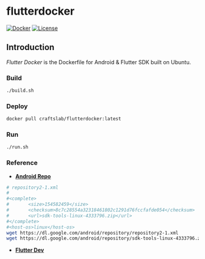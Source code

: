 # flutterdocker

[![Docker](https://img.shields.io/docker/pulls/craftslab/flutterdocker)](https://hub.docker.com/r/craftslab/flutterdocker)
[![License](https://img.shields.io/github/license/craftslab/flutterdocker.svg?color=brightgreen)](https://github.com/craftslab/flutterdocker/blob/master/LICENSE)



## Introduction

*Flutter Docker* is the Dockerfile for Android & Flutter SDK built on Ubuntu.



### Build

```bash
./build.sh
```



### Deploy

```bash
docker pull craftslab/flutterdocker:latest
```



### Run

```bash
./run.sh
```



### Reference

- **[Android Repo](https://dl.google.com/android/repository/repository2-1.xml)**

```bash
# repository2-1.xml
#
#<complete>
#       <size>154582459</size>
#       <checksum>8c7c28554a32318461802c1291d76fccfafde054</checksum>
#       <url>sdk-tools-linux-4333796.zip</url>
#</complete>
#<host-os>linux</host-os>
wget https://dl.google.com/android/repository/repository2-1.xml
wget https://dl.google.com/android/repository/sdk-tools-linux-4333796.zip
```



- **[Flutter Dev](https://flutter.dev/docs/get-started/)**
